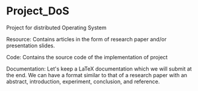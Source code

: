 # Project_DoS
Project for distributed Operating System

Resource: Contains articles in the form of research paper and/or presentation slides. 

Code: Contains the source code of the implementation of project

Documentation: Let's keep a LaTeX documentation which we will submit at the end. We can have a format similar to that of a research paper with an abstract, introduction, experiment, conclusion, and reference.